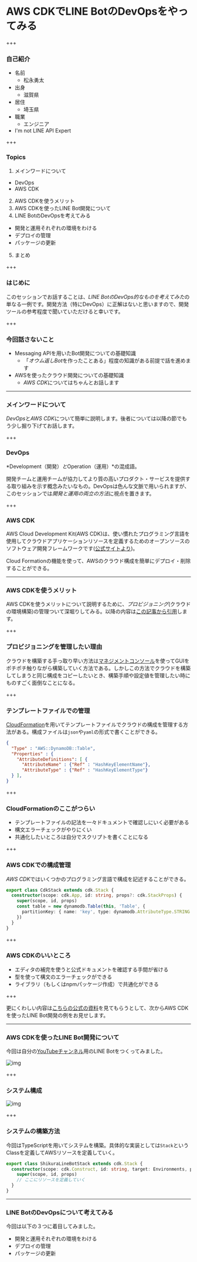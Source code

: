 # AWS CDKでLINE BotのDevOpsをやってみる

+++

### 自己紹介

- 名前
  - 松永勇太
- 出身
  - 滋賀県
- 居住
  - 埼玉県
- 職業
  - エンジニア
- I'm not LINE API Expert
  
+++

### Topics

1. メインワードについて
  - DevOps
  - AWS CDK
2. AWS CDKを使うメリット
3. AWS CDKを使ったLINE Bot開発について
4. LINE BotのDevOpsを考えてみる
  - 開発と運用それぞれの環境をわける
  - デプロイの管理
  - パッケージの更新
5. まとめ

+++

### はじめに

このセッションでお話することは、*LINE BotのDevOps的なものを考えてみた*の単なる一例です。開発方法（特にDevOps）に正解はないと思いますので、開発ツールの参考程度で聞いていただけると幸いです。

+++

### 今回話さないこと

- Messaging APIを用いたBot開発についての基礎知識
  - 「*オウム返しBot*を作ったことある」程度の知識がある前提で話を進めます
- AWSを使ったクラウド開発についての基礎知識
  - *AWS CDK*についてはちゃんとお話します

---

### メインワードについて

*DevOps*と*AWS CDK*について簡単に説明します。後者については以降の節でもう少し掘り下げてお話します。

+++

### DevOps

*Development（開発）*と*Operation（運用）*の混成語。

開発チームと運用チームが協力してより質の高いプロダクト・サービスを提供する取り組みを示す概念みたいなもの。DevOpsは色んな文脈で用いられますが、このセッションでは*開発と運用の両立の方法*に視点を置きます。

+++

### AWS CDK

AWS Cloud Development Kit(AWS CDK)は、使い慣れたプログラミング言語を使用してクラウドアプリケーションリソースを定義するためのオープンソースのソフトウェア開発フレームワークです([公式サイトより](https://aws.amazon.com/jp/cdk/))。

Cloud Formationの機能を使って、AWSのクラウド構成を簡単にデプロイ・削除することができる。

---

### AWS CDKを使うメリット

AWS CDKを使うメリットについて説明するために、*プロビジョニング*(クラウドの環境構築)の管理ついて深堀りしてみる。以降の内容は[この記事から引用](https://qiita.com/ufoo68/items/d06756b6e7bb97359074)します。

+++

### プロビジョニングを管理したい理由

クラウドを構築する手っ取り早い方法は[マネジメントコンソール](https://aws.amazon.com/jp/console/)を使ってGUIをポチポチ触りながら構築していく方法である。しかしこの方法でクラウドを構築してしまうと同じ構成をコピーしたいとき、構築手順や設定値を管理したい時にものすごく面倒なことになる。


+++

### テンプレートファイルでの管理

[CloudFormation](https://aws.amazon.com/jp/cloudformation/)を用いてテンプレートファイルでクラウドの構成を管理する方法がある。構成ファイルは`json`や`yaml`の形式で書くことができる。

```json
{
  "Type" : "AWS::DynamoDB::Table",
  "Properties" : {
    "AttributeDefinitions": [ { 
      "AttributeName" : {"Ref" : "HashKeyElementName"},
      "AttributeType" : {"Ref" : "HashKeyElementType"}
  } ],
}
```

+++

### CloudFormationのここがつらい

- テンプレートファイルの記法を一々ドキュメントで確認しにいく必要がある
- 構文エラーチェックがやりにくい
- 共通化したいところは自分でスクリプトを書くことになる


+++

### AWS CDKでの構成管理

*AWS CDK*ではいくつかのプログラミング言語で構成を記述することができる。

```typescript
export class CdkStack extends cdk.Stack {
  constructor(scope: cdk.App, id: string, props?: cdk.StackProps) {
    super(scope, id, props)
    const table = new dynamodb.Table(this, 'Table', {
      partitionKey: { name: 'key', type: dynamodb.AttributeType.STRING }
    })
  }
}
```

+++

### AWS CDKのいいところ

- エディタの補完を使うと公式ドキュメントを確認する手間が省ける
- 型を使って構文のエラーチェックができる
- ライブラリ（もしくはnpmパッケージ作成）で共通化ができる

+++

更にくわしい内容は[こちらの公式の資料](https://aws.amazon.com/jp/blogs/news/webinar-bb-aws-cloud-development-kit-cdk-2020/)を見てもらうとして、次からAWS CDKを使ったLINE Bot開発の例をお見せします。

---

### AWS CDKを使ったLINE Bot開発について

今回は自分の[YouTubeチャンネル](https://www.youtube.com/channel/UCYp4_ZzpgjMhImlDyXQTKjg)用のLINE Botをつくってみました。

![img](./asset/sc1.jpg)

+++

### システム構成

![img](./asset/architecture.jpg)

+++

### システムの構築方法

今回はTypeScriptを用いてシステムを構築。具体的な実装としては`Stack`というClassを定義してAWSリソースを定義していく。

```typescript
export class ShikuraLineBotStack extends cdk.Stack {
  constructor(scope: cdk.Construct, id: string, target: Environments, props?: cdk.StackProps) {
    super(scope, id, props)
    // ここにリソースを定義していく
  }
}
```

---

### LINE BotのDevOpsについて考えてみる

今回は以下の３つに着目してみました。

- 開発と運用それぞれの環境をわける
- デプロイの管理
- パッケージの更新

